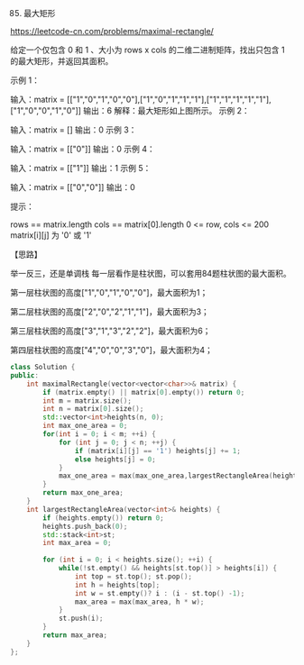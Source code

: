 85. 最大矩形

https://leetcode-cn.com/problems/maximal-rectangle/

给定一个仅包含 0 和 1 、大小为 rows x cols 的二维二进制矩阵，找出只包含 1 的最大矩形，并返回其面积。

 

示例 1：


输入：matrix = [["1","0","1","0","0"],["1","0","1","1","1"],["1","1","1","1","1"],["1","0","0","1","0"]]
输出：6
解释：最大矩形如上图所示。
示例 2：

输入：matrix = []
输出：0
示例 3：

输入：matrix = [["0"]]
输出：0
示例 4：

输入：matrix = [["1"]]
输出：1
示例 5：

输入：matrix = [["0","0"]]
输出：0
 

提示：

rows == matrix.length
cols == matrix[0].length
0 <= row, cols <= 200
matrix[i][j] 为 '0' 或 '1'

【思路】

举一反三，还是单调栈
每一层看作是柱状图，可以套用84题柱状图的最大面积。

第一层柱状图的高度["1","0","1","0","0"]，最大面积为1；

第二层柱状图的高度["2","0","2","1","1"]，最大面积为3；

第三层柱状图的高度["3","1","3","2","2"]，最大面积为6；

第四层柱状图的高度["4","0","0","3","0"]，最大面积为4；



```c++
class Solution {
public:
    int maximalRectangle(vector<vector<char>>& matrix) {
        if (matrix.empty() || matrix[0].empty()) return 0;
        int m = matrix.size();
        int n = matrix[0].size();
        std::vector<int>heights(n, 0);
        int max_one_area = 0;
        for(int i = 0; i < m; ++i) {
            for (int j = 0; j < n; ++j) {
                if (matrix[i][j] == '1') heights[j] += 1;
                else heights[j] = 0;
            }
            max_one_area = max(max_one_area,largestRectangleArea(heights));
        }
        return max_one_area;
    }
    int largestRectangleArea(vector<int>& heights) {
        if (heights.empty()) return 0;
        heights.push_back(0);
        std::stack<int>st;
        int max_area = 0;
        
        for (int i = 0; i < heights.size(); ++i) {
            while(!st.empty() && heights[st.top()] > heights[i]) {
                int top = st.top(); st.pop();
                int h = heights[top];
                int w = st.empty()? i : (i - st.top() -1);
                max_area = max(max_area, h * w);
            }
            st.push(i);
        }
        return max_area;
    }
};
```
